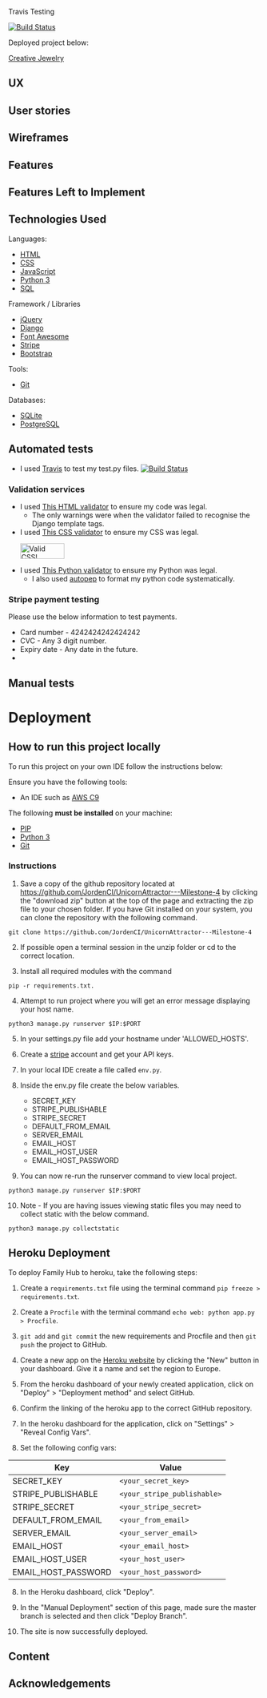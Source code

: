 Travis Testing
  
  [![Build Status](https://travis-ci.org/debapriya9b/onlineShop.svg?branch=master)](https://travis-ci.org/debapriya9b/onlineShop)
  
Deployed project below:

[Creative Jewelry](https://)

## UX



## User stories



## Wireframes

## Features

## Features Left to Implement

## Technologies Used

Languages:
- [HTML](https://en.wikipedia.org/wiki/HTML)
- [CSS](https://en.wikipedia.org/wiki/Cascading_Style_Sheets)
- [JavaScript](https://developer.mozilla.org/en-US/docs/Web/JavaScript)
- [Python 3](https://www.python.org/download/releases/3.0/)
- [SQL](https://en.wikipedia.org/wiki/SQL)

Framework / Libraries
- [jQuery](https://jquery.com/)
- [Django](https://docs.djangoproject.com/en/2.2/)
- [Font Awesome](https://fontawesome.com/)
- [Stripe](https://stripe.com/gb)
- [Bootstrap](https://getbootstrap.com/)

Tools:
- [Git](https://en.wikipedia.org/wiki/Git)

Databases:
- [SQLite](https://www.sqlite.org/docs.html)
- [PostgreSQL](https://www.postgresql.org/docs/)


## Automated tests
- I used [Travis](https://travis-ci.org/) to test my test.py files.
[![Build Status](https://travis-ci.org/debapriya9b/onlineShop.svg?branch=master)](https://travis-ci.org/debapriya9b/onlineShop)

### Validation services
- I used [This HTML validator](https://validator.w3.org/) to ensure my code was legal.
    - The only warnings were when the validator failed to recognise the Django template tags.
- I used [This CSS validator](https://jigsaw.w3.org/css-validator/) to ensure my CSS was legal.
            <p>
                <a href="http://jigsaw.w3.org/css-validator/check/referer">
                    <img style="border:0;width:88px;height:31px"
                        src="http://jigsaw.w3.org/css-validator/images/vcss"
                        alt="Valid CSS!" />
                </a>
            </p>
- I used [This Python validator](http://pep8online.com/) to ensure my Python was legal.
    - I also used [autopep](https://pypi.org/project/autopep8/) to format my python code systematically.

### Stripe payment testing
Please use the below information to test payments.
- Card number - 4242424242424242
- CVC - Any 3 digit number.
- Expiry date - Any date in the future.
- 

## Manual tests

# Deployment

## How to run this project locally

To run this project on your own IDE follow the instructions below:

Ensure you have the following tools: 
- An IDE such as [AWS C9](https://aws.amazon.com/cloud9/)

The following **must be installed** on your machine:
- [PIP](https://pip.pypa.io/en/stable/installing/)
- [Python 3](https://www.python.org/downloads/)
- [Git](https://gist.github.com/derhuerst/1b15ff4652a867391f03)

### Instructions
1. Save a copy of the github repository located at https://github.com/JordenCI/UnicornAttractor---Milestone-4 by clicking the "download zip" button at the top of the page and extracting the zip file to your chosen folder. If you have Git installed on your system, you can clone the repository with the following command.
```
git clone https://github.com/JordenCI/UnicornAttractor---Milestone-4
```
2. If possible open a terminal session in the unzip folder or cd to the correct location.

3. Install all required modules with the command 
```
pip -r requirements.txt.
```
4. Attempt to run project where you will get an error message displaying your host name.
```
python3 manage.py runserver $IP:$PORT
```
5. In your settings.py file add your hostname under 'ALLOWED_HOSTS'.

6. Create a [stripe](https://stripe.com/gb) account and get your API keys.

7. In your local IDE create a file called `env.py`.

8. Inside the env.py file create the below variables.
    - SECRET_KEY
    - STRIPE_PUBLISHABLE
    - STRIPE_SECRET
    - DEFAULT_FROM_EMAIL
    - SERVER_EMAIL
    - EMAIL_HOST
    - EMAIL_HOST_USER
    - EMAIL_HOST_PASSWORD

9. You can now re-run the runserver command to view local project.
```
python3 manage.py runserver $IP:$PORT
```
10. Note - If you are having issues viewing static files you may need to collect static with the below command.
```
python3 manage.py collectstatic
```

## Heroku Deployment

To deploy Family Hub to heroku, take the following steps:

1. Create a `requirements.txt` file using the terminal command `pip freeze > requirements.txt`.

2. Create a `Procfile` with the terminal command `echo web: python app.py > Procfile`.

3. `git add` and `git commit` the new requirements and Procfile and then `git push` the project to GitHub.

3. Create a new app on the [Heroku website](https://dashboard.heroku.com/apps) by clicking the "New" button in your dashboard. Give it a name and set the region to Europe.

4. From the heroku dashboard of your newly created application, click on "Deploy" > "Deployment method" and select GitHub.

5. Confirm the linking of the heroku app to the correct GitHub repository.

6. In the heroku dashboard for the application, click on "Settings" > "Reveal Config Vars".

7. Set the following config vars:

| Key | Value |
 --- | ---
SECRET_KEY | `<your_secret_key>`
STRIPE_PUBLISHABLE | `<your_stripe_publishable>`
STRIPE_SECRET | `<your_stripe_secret>`
DEFAULT_FROM_EMAIL | `<your_from_email>`
SERVER_EMAIL | `<your_server_email>`
EMAIL_HOST | `<your_email_host>`
EMAIL_HOST_USER | `<your_host_user>`
EMAIL_HOST_PASSWORD | `<your_host_password>`

8. In the Heroku dashboard, click "Deploy".

9. In the "Manual Deployment" section of this page, made sure the master branch is selected and then click "Deploy Branch".

10. The site is now successfully deployed.


## Content

## Acknowledgements
